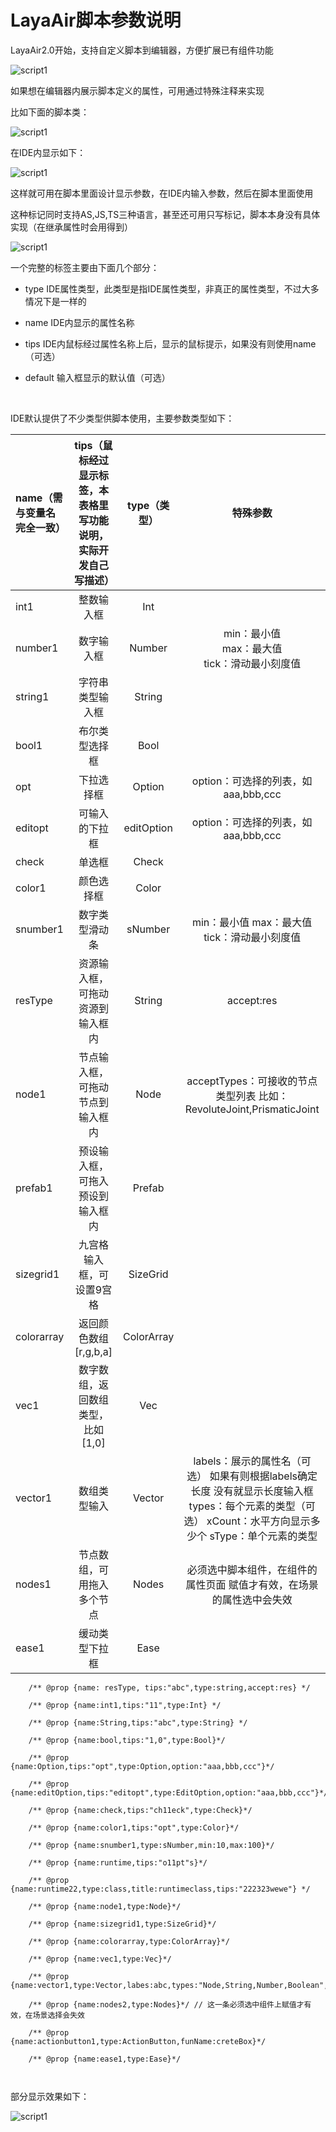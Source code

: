 # LayaAir脚本参数说明

LayaAir2.0开始，支持自定义脚本到编辑器，方便扩展已有组件功能

![script1](img/5.jpg)

如果想在编辑器内展示脚本定义的属性，可用通过特殊注释来实现

比如下面的脚本类：

![script1](img/script1.jpg)

在IDE内显示如下：

![script1](img/script2.jpg)

这样就可用在脚本里面设计显示参数，在IDE内输入参数，然后在脚本里面使用

这种标记同时支持AS,JS,TS三种语言，甚至还可用只写标记，脚本本身没有具体实现（在继承属性时会用得到）

![script1](img/script3.jpg)



一个完整的标签主要由下面几个部分：

- type	IDE属性类型，此类型是指IDE属性类型，非真正的属性类型，不过大多情况下是一样的

- name      IDE内显示的属性名称

- tips          IDE内鼠标经过属性名称上后，显示的鼠标提示，如果没有则使用name（可选）

- default    输入框显示的默认值（可选）

  ​


IDE默认提供了不少类型供脚本使用，主要参数类型如下：

| name（需与变量名完全一致） | tips（鼠标经过显示标签，本表格里写功能说明，实际开发自己写描述） |  type（类型）  |                   特殊参数                   |
| :-------------- | :--------------------------------: | :--------: | :--------------------------------------: |
| int1            |               整数输入框                |    Int     |                                          |
| number1         |               数字输入框                |   Number   |  min：最小值<br />max：最大值<br />tick：滑动最小刻度值  |
| string1         |              字符串类型输入框              |   String   |                                          |
| bool1           |              布尔类型选择框               |    Bool    |                                          |
| opt             |               下拉选择框                |   Option   |       option：可选择的列表，如 aaa,bbb,ccc        |
| editopt         |              可输入的下拉框               | editOption |       option：可选择的列表，如 aaa,bbb,ccc        |
| check           |                单选框                 |   Check    |                                          |
| color1          |               颜色选择框                |   Color    |                                          |
| snumber1        |              数字类型滑动条               |  sNumber   |      min：最小值   max：最大值 tick：滑动最小刻度值      |
| resType         |          资源输入框，可拖动资源到输入框内          |   String   |                accept:res                |
| node1           |          节点输入框，可拖动节点到输入框内          |    Node    | acceptTypes：可接收的节点类型列表 比如：RevoluteJoint,PrismaticJoint |
| prefab1         |          预设输入框，可拖入预设到输入框内          |   Prefab   |                                          |
| sizegrid1       |           九宫格输入框，可设置9宫格            |  SizeGrid  |                                          |
| colorarray      |          返回颜色数组[r,g,b,a]           | ColorArray |                                          |
| vec1            |        数字数组，返回数组类型，比如[1,0]         |    Vec     |                                          |
| vector1         |               数组类型输入               |   Vector   | labels：展示的属性名（可选） 如果有则根据labels确定长度 没有就显示长度输入框 types：每个元素的类型（可选） xCount：水平方向显示多少个 sType：单个元素的类型 |
| nodes1          |           节点数组，可用拖入多个节点            |   Nodes    |   必须选中脚本组件，在组件的属性页面 赋值才有效，在场景的属性选中会失效    |
| ease1           |              缓动类型下拉框               |    Ease    |                                          |

```
	/** @prop {name: resType, tips:"abc",type:string,accept:res} */
    
    /** @prop {name:int1,tips:"11",type:Int} */

    /** @prop {name:String,tips:"abc",type:String} */
   
    /** @prop {name:bool,tips:"1,0",type:Bool}*/

	/** @prop {name:Option,tips:"opt",type:Option,option:"aaa,bbb,ccc"}*/

	/** @prop {name:editOption,tips:"editopt",type:EditOption,option:"aaa,bbb,ccc"}*/

	/** @prop {name:check,tips:"ch11eck",type:Check}*/
	
	/** @prop {name:color1,tips:"opt",type:Color}*/
	
	/** @prop {name:snumber1,type:sNumber,min:10,max:100}*/
		
	/** @prop {name:runtime,tips:"o11pt"s}*/

	/** @prop {name:runtime22,type:class,title:runtimeclass,tips:"222323wewe"} */
	
	/** @prop {name:node1,type:Node}*/

	/** @prop {name:sizegrid1,type:SizeGrid}*/
    
    /** @prop {name:colorarray,type:ColorArray}*/
	
    /** @prop {name:vec1,type:Vec}*/   
	
    /** @prop {name:vector1,type:Vector,labes:abc,types:"Node,String,Number,Boolean",xCount:2,sType:Number}*/
    
    /** @prop {name:nodes2,type:Nodes}*/ // 这一条必须选中组件上赋值才有效，在场景选择会失效
    
    /** @prop {name:actionbutton1,type:ActionButton,funName:creteBox}*/

	/** @prop {name:ease1,type:Ease}*/
	
   
```

部分显示效果如下：

![script1](img/111.png)